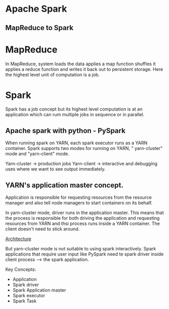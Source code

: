
# Apache Spark

## MapReduce to Spark

# MapReduce

In MapReduce, system loads the data applies a map function shuffles it applies a reduce function and writes it back out to persistent storage.
Here the highest level unit of computation is a job.

# Spark

Spark has a job concept but its highest level computation is at  an application which can rum multiple jobs in sequence or in parallel.


## Apache spark with python - PySpark

When running spark on YARN, each spark executor runs as a YARN container. Spark supports two modes for running on YARN, " yarn-cluster" mode and "yarn-client" mode.

Yarn-cluster -> production jobs
Yarn-client -> interactive and debugging uses where we want to see output immediately.

## YARN's application master concept.

Application is responsible for requesting resources from the resource manager and also tell node managers to start containers on its behalf.

In yarn-cluster mode, driver runs in the application master. This means that the process is responsible for both driving the application and requesting resources from YARN and thsi process runs inside a YARN container. The client doesn't need to stick around.

[Architecture]()

But yarn-cluster mode is not suitable to using spark interactively. Spark applications that require user input like PySpark need te spark driver inside client process --> the spark application.


Key Concepts:
- Application
- Spark driver
- Spark Application master
- Spark executor
- Spark Task

